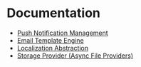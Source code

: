 # Documentation

* [Push Notification Management](push/index.md)
* [Email Template Engine](email.md)
* [Localization Abstraction](localization.md)
* [Storage Provider (Async File Providers)](storage.md)